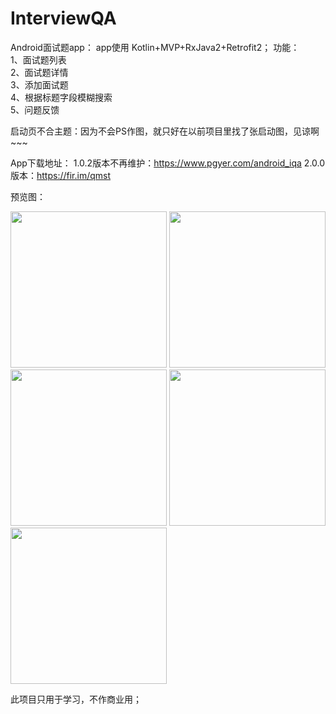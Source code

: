# InterviewQA
Android面试题app：
app使用 Kotlin+MVP+RxJava2+Retrofit2；
功能：  
1、面试题列表  
2、面试题详情  
3、添加面试题  
4、根据标题字段模糊搜索  
5、问题反馈  



启动页不合主题：因为不会PS作图，就只好在以前项目里找了张启动图，见谅啊~~~

App下载地址：
1.0.2版本不再维护：https://www.pgyer.com/android_iqa
2.0.0版本：https://fir.im/qmst


预览图：

<img src="https://github.com/Equalzys/InterviewQA/blob/master/screenshot/Screenshot_20190216-161645.jpg" width="250"/>
<img src="https://github.com/Equalzys/InterviewQA/blob/master/screenshot/Screenshot_20190216-161701.jpg" width="250"/>
<img src="https://github.com/Equalzys/InterviewQA/blob/master/screenshot/Screenshot_20190216-161727.jpg" width="250"/>
<img src="https://github.com/Equalzys/InterviewQA/blob/master/screenshot/Screenshot_20190216-161737.jpg" width="250"/>
<img src="https://github.com/Equalzys/InterviewQA/blob/master/screenshot/Screenshot_20190216-161740.jpg" width="250"/>








此项目只用于学习，不作商业用；

